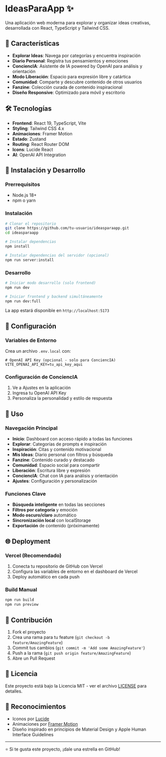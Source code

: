 # IdeasParaApp ✨

Una aplicación web moderna para explorar y organizar ideas creativas, desarrollada con React, TypeScript y Tailwind CSS.

## 🚀 Características

- **Explorar Ideas**: Navega por categorías y encuentra inspiración
- **Diario Personal**: Registra tus pensamientos y emociones
- **ConciencIA**: Asistente de IA powered by OpenAI para análisis y orientación
- **Modo Liberación**: Espacio para expresión libre y catártica
- **Comunidad**: Comparte y descubre contenido de otros usuarios
- **Fanzine**: Colección curada de contenido inspiracional
- **Diseño Responsive**: Optimizado para móvil y escritorio

## 🛠️ Tecnologías

- **Frontend**: React 19, TypeScript, Vite
- **Styling**: Tailwind CSS 4.x
- **Animaciones**: Framer Motion
- **Estado**: Zustand
- **Routing**: React Router DOM
- **Icons**: Lucide React
- **AI**: OpenAI API Integration

## 🚀 Instalación y Desarrollo

### Prerrequisitos
- Node.js 18+
- npm o yarn

### Instalación
```bash
# Clonar el repositorio
git clone https://github.com/tu-usuario/ideasparaapp.git
cd ideasparaapp

# Instalar dependencias
npm install

# Instalar dependencias del servidor (opcional)
npm run server:install
```

### Desarrollo
```bash
# Iniciar modo desarrollo (solo frontend)
npm run dev

# Iniciar frontend y backend simultáneamente
npm run dev:full
```

La app estará disponible en `http://localhost:5173`

## 🔧 Configuración

### Variables de Entorno
Crea un archivo `.env.local` con:

```env
# OpenAI API Key (opcional - solo para ConciencIA)
VITE_OPENAI_API_KEY=tu_api_key_aqui
```

### Configuración de ConciencIA
1. Ve a Ajustes en la aplicación
2. Ingresa tu OpenAI API Key
3. Personaliza la personalidad y estilo de respuesta

## 📱 Uso

### Navegación Principal
- **Inicio**: Dashboard con acceso rápido a todas las funciones
- **Explorar**: Categorías de prompts e inspiración
- **Inspiración**: Citas y contenido motivacional
- **Mis Ideas**: Diario personal con filtros y búsqueda
- **Fanzine**: Contenido curado y destacado
- **Comunidad**: Espacio social para compartir
- **Liberación**: Escritura libre y expresión
- **ConciencIA**: Chat con IA para análisis y orientación
- **Ajustes**: Configuración y personalización

### Funciones Clave
- **Búsqueda inteligente** en todas las secciones
- **Filtros por categoría** y emoción
- **Modo oscuro/claro** automático
- **Sincronización local** con localStorage
- **Exportación** de contenido (próximamente)

## 🌐 Deployment

### Vercel (Recomendado)
1. Conecta tu repositorio de GitHub con Vercel
2. Configura las variables de entorno en el dashboard de Vercel
3. Deploy automático en cada push

### Build Manual
```bash
npm run build
npm run preview
```

## 🤝 Contribución

1. Fork el proyecto
2. Crea una rama para tu feature (`git checkout -b feature/AmazingFeature`)
3. Commit tus cambios (`git commit -m 'Add some AmazingFeature'`)
4. Push a la rama (`git push origin feature/AmazingFeature`)
5. Abre un Pull Request

## 📄 Licencia

Este proyecto está bajo la Licencia MIT - ver el archivo [LICENSE](LICENSE) para detalles.

## 🙏 Reconocimientos

- Iconos por [Lucide](https://lucide.dev/)
- Animaciones por [Framer Motion](https://www.framer.com/motion/)
- Diseño inspirado en principios de Material Design y Apple Human Interface Guidelines

---

⭐ Si te gusta este proyecto, ¡dale una estrella en GitHub!
